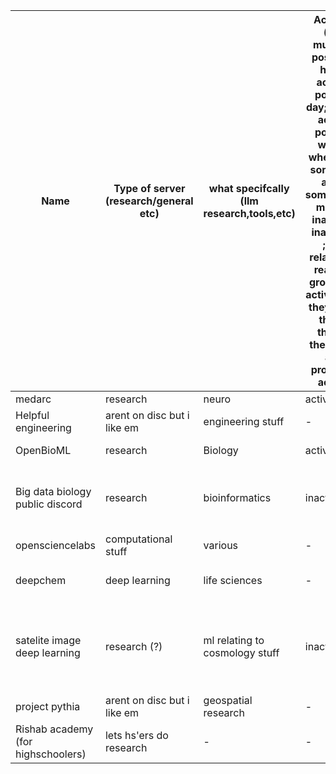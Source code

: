 | Name                               | Type of server (research/general etc) | what specifcally (llm research,tools,etc) | Activity (va: multiple posts an hour, active: posts a day; semi-active posts a week/ whenever someone asks something, mostly inactive, inactive) ;Not related to reading group etc activites.;If they have those things then they are probably active | Community projects?                                              | Research paper reading group? | Events/workshops etc                | resources/helpfulness etc | other/notes (server size) | usefulness on what based on(eg:github,youtuber,etc) FOR TOOLS | score (take this with a grain of salt) | Notes:                                                                                               |
| ---------------------------------- | ------------------------------------- | ----------------------------------------- | ----------------------------------------------------------------------------------------------------------------------------------------------------------------------------------------------------------------------------------------------------- | ---------------------------------------------------------------- | ----------------------------- | ----------------------------------- | ------------------------- | ------------------------- | ------------------------------------------------------------- | -------------------------------------- | ---------------------------------------------------------------------------------------------------- |
| medarc                             | research                              | neuro                                     | active                                                                                                                                                                                                                                                | yes                                                              | \-                            | \-                                  | \-                        | \-                        | \-                                                            | 8                                      | [https://www.medarc.ai/](https://www.medarc.ai/)                                                     |
| Helpful engineering                | arent on disc but i like em           | engineering stuff                         | \-                                                                                                                                                                                                                                                    | \-                                                               | \-                            | \-                                  | \-                        | \-                        | \-                                                            | 7.5                                    | [https://helpfulengineering.org/projects/](https://helpfulengineering.org/projects/)                 |
| OpenBioML                          | research                              | Biology                                   | active                                                                                                                                                                                                                                                | semi active                                                      | yes                           | \-                                  | \-                        | jobs board                | if you're in the field.                                       | 8                                      | [https://www.openbioml.org/](https://www.openbioml.org/)                                             |
| Big data biology public discord    | research                              | bioinformatics                            | inactive                                                                                                                                                                                                                                              | Server is dead but the youtube channel is active                 |                               | streams monday 7pm ET               | \-                        | \-                        | \-                                                            | 7                                      | [https://www.youtube.com/@BigDataBiology/streams](https://www.youtube.com/@BigDataBiology/streams)   |
| opensciencelabs                    | computational stuff                   | various                                   | \-                                                                                                                                                                                                                                                    | \-                                                               | \-                            | \-                                  | \-                        | \-                        | \-                                                            | 6.9                                    | [https://opensciencelabs.org/](https://opensciencelabs.org/)                                         |
| deepchem                           | deep learning                         | life sciences                             | \-                                                                                                                                                                                                                                                    | various                                                          | \-                            | office hours on mon,wed,fri 9am pst | \-                        | \-                        | \-                                                            | 7.5                                    | [https://deepchem.io/](https://deepchem.io/)                                                         |
| satelite image deep learning       | research (?)                          | ml relating to cosmology stuff            | inactive                                                                                                                                                                                                                                              | has a competition and jobs board that links to interesting stuff |                               | \-                                  | \-                        | \-                        | \-                                                            | 6.6                                    | [https://github.com/satellite-image-deep-learning](https://github.com/satellite-image-deep-learning) |
| project pythia                     | arent on disc but i like em           | geospatial research                       | \-                                                                                                                                                                                                                                                    | \-                                                               | \-                            | \-                                  | \-                        | \-                        | \-                                                            | 7                                      | [https://cookbooks.projectpythia.org/](https://cookbooks.projectpythia.org/)                         |
| Rishab academy (for highschoolers) | lets hs'ers do research               | \-                                        | \-                                                                                                                                                                                                                                                    | \-                                                               | \-                            | \-                                  | \-                        | opportunites board thingy | \-                                                            | 7                                      | [https://rishabacademy.com/](https://rishabacademy.com/)                                             |
